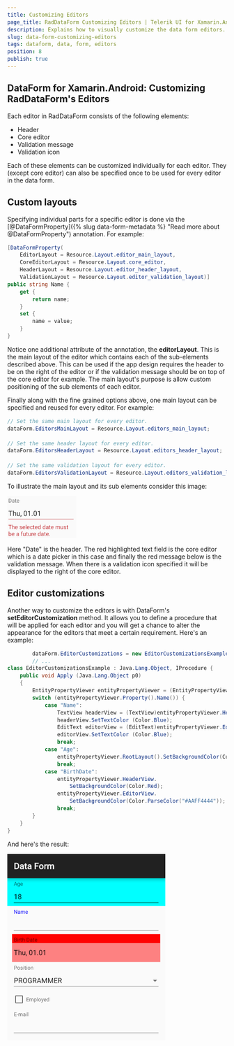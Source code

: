 ```yaml
---
title: Customizing Editors
page_title: RadDataForm Customizing Editors | Telerik UI for Xamarin.Android Documentation
description: Explains how to visually customize the data form editors.
slug: data-form-customizing-editors
tags: dataform, data, form, editors
position: 8
publish: true
---
```


## DataForm for Xamarin.Android: Customizing RadDataForm's Editors

Each editor in RadDataForm consists of the following elements:

* Header
* Core editor
* Validation message
* Validation icon

Each of these elements can be customized individually for each editor. They (except core editor) can also be specified once to be used for every editor in the data form.

## Custom layouts

Specifying individual parts for a specific editor is done via the [@DataFormProperty]({% slug data-form-metadata %} "Read more about @DataFormProperty") annotation. For example:

```C#
[DataFormProperty(
	EditorLayout = Resource.Layout.editor_main_layout,
	CoreEditorLayout = Resource.Layout.core_editor,
	HeaderLayout = Resource.Layout.editor_header_layout,
	ValidationLayout = Resource.Layout.editor_validation_layout)]
public string Name {
	get {
		return name;
	}
	set {
		name = value;
	}
}
```

Notice one additional attribute of the annotation, the **editorLayout**. This is the main layout of the editor which contains each of the sub-elements described above. This can be used
if the app design requires the header to be on the right of the editor or if the validation message should be on top of the core editor for example. The main layout's purpose is
allow custom positioning of the sub elements of each editor.

Finally along with the fine grained options above, one main layout can be specified and reused for every editor. For example:

```C#
// Set the same main layout for every editor.
dataForm.EditorsMainLayout = Resource.Layout.editors_main_layout;

// Set the same header layout for every editor.
dataForm.EditorsHeaderLayout = Resource.Layout.editors_header_layout;

// Set the same validation layout for every editor.
dataForm.EditorsValidationLayout = Resource.Layout.editors_validation_layout;
```

To illustrate the main layout and its sub elements consider this image:

![TelerikUI-DataForm-Customizing-Editors](images/dataform-customizing-editors.png "Data form editor structure.")

Here "Date" is the header. The red highlighted text field is the core editor which is a date picker in this case and finally the red message below is the validation message.
When there is a validation icon specified it will be displayed to the right of the core editor.

## Editor customizations

Another way to customize the editors is with DataForm's **setEditorCustomization** method. It allows you to define a procedure that will be applied for each editor and you will get a chance to alter the appearance for the editors that meet a certain requirement. Here's an example:


```C#
        dataForm.EditorCustomizations = new EditorCustomizationsExample ();
        // ...
class EditorCustomizationsExample : Java.Lang.Object, IProcedure {
    public void Apply (Java.Lang.Object p0)
    {
        EntityPropertyViewer entityPropertyViewer = (EntityPropertyViewer)p0;
        switch (entityPropertyViewer.Property().Name()) {
            case "Name":
                TextView headerView = (TextView)entityPropertyViewer.HeaderView;
                headerView.SetTextColor (Color.Blue);
                EditText editorView = (EditText)entityPropertyViewer.EditorView;
                editorView.SetTextColor (Color.Blue);
                break;
            case "Age":
                entityPropertyViewer.RootLayout().SetBackgroundColor(Color.Cyan);
                break;
            case "BirthDate":
                entityPropertyViewer.HeaderView.
                    SetBackgroundColor(Color.Red);
                entityPropertyViewer.EditorView.
                    SetBackgroundColor(Color.ParseColor("#AAFF4444"));
                break;
        }
    }
}
```
<snippet id='data-form-customizations-editor-styles-class'/>

And here's the result:

![TelerikUI-DataForm-Customizing-Editors-2](images/dataform-customizing-editors-2.png "Data form editor customizations.")
